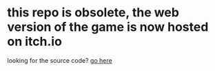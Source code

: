 # this repo is obsolete, the web version of the game is now hosted on itch.io

looking for the source code? [go here](https://github.com/kokostudios/potatogame)
